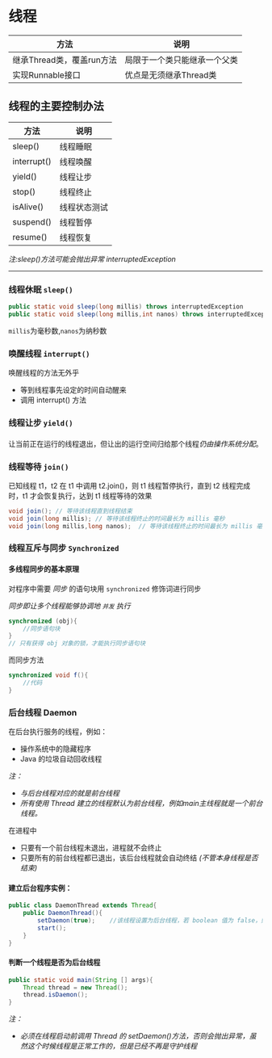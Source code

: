 
# 线程

| 方法 | 说明 |
-|-
| 继承Thread类，覆盖run方法| 局限于一个类只能继承一个父类 |   
| 实现Runnable接口 | 优点是无须继承Thread类 |  

## 线程的主要控制办法

|方法|说明|  
 -|- 
| sleep() | 线程睡眠 |  
| interrupt() | 线程唤醒 |  
| yield() | 线程让步 |  
| stop()| 线程终止 |  
| isAlive() | 线程状态测试 |
| suspend() | 线程暂停 |  
| resume() | 线程恢复 |

  *注:sleep()方法可能会抛出异常 interruptedException*

---

### 线程休眠 `sleep()`

```java
public static void sleep(long millis) throws interruptedException  
public static void sleep(long millis,int nanos) throws interruptedExcepion
```
`millis`为毫秒数,`nanos`为纳秒数

### 唤醒线程 `interrupt()`
唤醒线程的方法无外乎
+ 等到线程事先设定的时间自动醒来 
+ 调用 interrupt() 方法


### 线程让步 `yield()`
#### 

让当前正在运行的线程退出，但让出的运行空间归给那个线程*仍由操作系统分配*。

### 线程等待 `join()`

已知线程 t1，t2 在 t1 中调用 t2.join()，则 t1 线程暂停执行，直到 t2 线程完成时，t1 才会恢复执行，达到 t1 线程等待的效果

```java
void join(); // 等待该线程直到线程结束
void join(long millis); // 等待该线程终止的时间最长为 millis 毫秒
void join(long millis,long nanos);  // 等待该线程终止的时间最长为 millis 毫秒+ nanos 纳秒
```


### 线程互斥与同步 `Synchronized`

#### 多线程同步的基本原理
对程序中需要 *同步* 的语句块用 `synchronized` 修饰词进行同步

*同步即让多个线程能够协调地 `并发` 执行*  

```java
synchronized (obj){
    //同步语句块
}   
// 只有获得 obj 对象的锁，才能执行同步语句块
```

而同步方法
```java
synchronized void f(){
    //代码
}
```


### 后台线程 Daemon

  在后台执行服务的线程，例如：  
  * 操作系统中的隐藏程序
  * Java 的垃圾自动回收线程

  *注：*
  + *与后台线程对应的就是前台线程*  
  + *所有使用 Thread 建立的线程默认为前台线程，例如main主线程就是一个前台线程。*

在进程中
  + 只要有一个前台线程未退出，进程就不会终止
  + 只要所有的前台线程都已退出，该后台线程就会自动终结 *(不管本身线程是否结束)*

#### 建立后台程序实例：

```java
public class DaemonThread extends Thread{
    public DaemonThread(){
        setDaemon(true);    //该线程设置为后台线程，若 boolean 值为 false，则是设置为前台程序
        start();
    }
}
```

#### 判断一个线程是否为后台线程

```java
public static void main(String [] args){
    Thread thread = new Thread();
    thread.isDaemon();
}
```  

  *注：*
  + *必须在线程启动前调用 Thread 的 setDaemon()方法，否则会抛出异常，虽然这个时候线程是正常工作的，但是已经不再是守护线程*